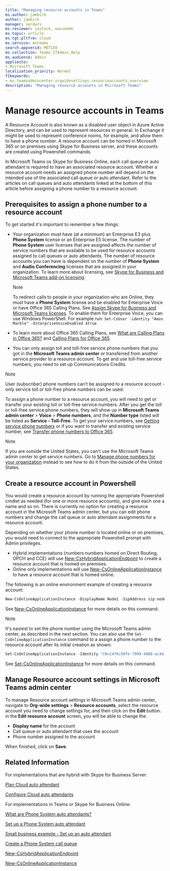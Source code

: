 ```yaml
---
title: "Managing resource accounts in Teams"
ms.author: jambirk
author: jambirk
manager: serdars
ms.reviewer: jastark, wasseemh
ms.topic: article
ms.tgt.pltfrm: cloud
ms.service: msteams
search.appverid: MET150
ms.collection: Teams_ITAdmin_Help
ms.audience: Admin
appliesto:
- Microsoft Teams
localization_priority: Normal
f1keywords:
- ms.teamsadmincenter.orgwidesettings.resourceaccounts.overview
description: "Managing resource accounts in Microsoft Teams"
---
```


# Manage resource accounts in Teams 

A Resource Account is also known as a disabled user object in Azure Active Directory, and can be used to represent resources in general. In Exchange it might be used to represent conference rooms, for example, and allow them to have a phone number. A resource account can be homed in Microsoft 365 or on premises using Skype for Business server, and these accounts are created using Powershell commands.

In Microsoft Teams os Skype for Business Online, each call queue or auto attendant is required to have an associated resource account. Whether a resource account needs an assigned phone number will depend on the intended use of the associated call queue or auto attendant. Refer to the articles on call queues and auto attendants linked at the bottom of this article before assigning a phone number to a resource account.

## Prerequisites to assign a phone number to a resource account

To get started it's important to remember a few things:
  
- Your organization must have (at a minimum) an Enterprise E3 plus **Phone System** license or an Enterprise E5 license. The number of **Phone System** user licenses that are assigned affects the number of service numbers that are available to be used for resource accounts assigned to call queues or auto attendants. The number of resource accounts you can have is dependent on the number of **Phone System** and **Audio Conferencing** licenses that are assigned in your organization. To learn more about licensing, see [Skype for Business and Microsoft Teams add-on licensing](/skypeforbusiness/skype-for-business-and-microsoft-teams-add-on-licensing/skype-for-business-and-microsoft-teams-add-on-licensing).

    > [!NOTE]
    > To redirect calls to people in your organization who are Online, they must have a **Phone System** license and be enabled for Enterprise Voice or have Office 365 Calling Plans. See [Assign Skype for Business and Microsoft Teams licenses](/skypeforbusiness/skype-for-business-and-microsoft-teams-add-on-licensing/assign-skype-for-business-and-microsoft-teams-licenses.md). To enable them for Enterprise Voice, you can use Windows PowerShell. For example run:  `Set-CsUser -identity "Amos Marble" -EnterpriseVoiceEnabled $true`
  
- To learn more about Office 365 Calling Plans, see [What are Calling Plans in Office 365?](/microsoftteams/what-are-calling-plans-in-office-365) and [Calling Plans for Office 365](/microsoftteams/calling-plans-for-office-365).
- You can only assign toll and toll-free service phone numbers that you got in the **Microsoft Teams admin center** or transferred from another service provider to a resource account. To get and use toll-free service numbers, you need to set up Communications Credits.

> [!NOTE]
> User (subscriber) phone numbers can't be assigned to a resource account - only service toll or toll-free phone numbers can be used.

To assign a phone number to a resource account, you will need to get or transfer your existing toll or toll-free service numbers. After you get the toll or toll-free service phone numbers, they will show up in **Microsoft Teams admin center** > **Voice** > **Phone numbers**, and the **Number type** listed will be listed as **Service - Toll-Free**. To get your service numbers, see [Getting service phone numbers](/skypeforbusiness/what-is-phone-system-in-office-365/getting-service-phone-numbers.md) or if you want to transfer and existing service number, see [Transfer phone numbers to Office 365](/microsoftteams/transfer-phone-numbers-to-office-365).
  
> [!NOTE]
> If you are outside the United States, you can't use the Microsoft Teams admin center to get service numbers. Go to [Manage phone numbers for your organization](/microsoftteams/manage-phone-numbers-for-your-organization) instead to see how to do it from the outside of the United States.

## Create a resource account in Powershell

 You would create a resource account by running the appropriate Powershell cmdlet as needed (for one or more resource accounts), and give each one a name and so on. There is currently no option for creating a resource account in the Microsoft Teams admin center, but you can edit phone numbers and change the call queue or auto attendant assignments for a resource account.

Depending on whether your phone number is located online or on premises, you would need to connect to the appropriate Powershell prompt with Admin privileges.

- Hybrid implementations (numbers numbers homed on Direct Routing, OPCH and CCE) will use [New-CsHybridApplicationEndpoint](https://docs.microsoft.com/powershell/module/skype/new-cshybridapplicationendpoint?view=skype-ps) to create a resource account that is homed on premises.  
- Online only implementations will use [New-CsOnlineApplicationInstance](https://docs.microsoft.com/powershell/module/skype/new-CsOnlineApplicationInstance?view=skype-ps) to have a resource account that is homed online.

The following is an online environment example of creating a resource account:

``` Powershell
New-CsOnlineApplicationInstance -DisplayName Node1 -SipAddress sip:node1@litwareinc.com -OU "ou=Redmond,dc=litwareinc,dc=com"
```

See [New-CsOnlineApplicationInstance](https://docs.microsoft.com/powershell/module/skype/new-csonlineapplicationinstance?view=skype-ps) for more details on this command.

> [!NOTE]
> It's easiest to set the phone number using the Microsoft Teams admin center, as described in the next section. You can also use the `Set-CsOnlineApplicationInstance` command to a assign a phone number to the resource account after its initial creation as shown:

``` Powershell
Set-CsOnlineApplicationInstance -Identity "CN={4f6c99fe-7999-4088-ac4d-e88e0b3d3820},OU=Redmond,DC=litwareinc,DC=com" -DisplayName Node1 -LineURI tel:+14255550100
```

See [Set-CsOnlineApplicationInstance](https://docs.microsoft.com/powershell/module/skype/set-csonlineapplicationinstance?view=skype-ps) for more details on this command.

## Manage Resource account settings in Microsoft Teams admin center

To manage Resource account settings in Microsoft Teams admin center, navigate to **Org-wide settings**  > **Resource accounts**, select the resource account you need to change settings for, and then click on the **Edit** button. in the **Edit resource account** screen, you will be able to change the:

- **Display name** for the account
- Call queue or auto attendant that uses the account
- Phone number assigned to the account

When finished, click on **Save**.

## Related Information

For implementations that are hybrid with Skype for Business Server:

[Plan Cloud auto attendant](/SkypeForBusiness/hybrid/plan-cloud-auto-attendant)

[Configure Cloud auto attendants](/SkypeForBusiness/hybrid/configure-cloud-auto-attendant)

For implementations in Teams or Skype for Business Online:

[What are Phone System auto attendants?](what-are-phone-system-auto-attendants.md)

[Set up a Phone System auto attendant](/SkypeForBusiness/what-is-phone-system-in-office-365/set-up-a-phone-system-auto-attendant)

[Small business example - Set up an auto attendant](https://docs.microsoft.com/en-us/SkypeForBusiness/what-is-phone-system-in-office-365/tutorial-org-aa)

[Create a Phone System call queue](/SkypeForBusiness/what-is-phone-system-in-office-365/create-a-phone-system-call-queue)

[New-CsHybridApplicationEndpoint](https://docs.microsoft.com/powershell/module/skype/new-cshybridapplicationendpoint?view=skype-ps)

[New-CsOnlineApplicationInstance](https://docs.microsoft.com/powershell/module/skype/new-csonlineapplicationinstance?view=skype-ps)
